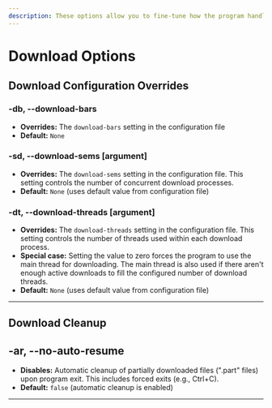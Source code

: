 ```yaml
---
description: These options allow you to fine-tune how the program handles downloads.
---
```


# Download Options

## Download Configuration Overrides

### -db, --download-bars

* **Overrides:** The `download-bars` setting in the configuration file
* **Default:** `None`

### -sd, --download-sems \[argument]

* **Overrides:** The `download-sems` setting in the configuration file. This setting controls the number of concurrent download processes.
* **Default:** `None` (uses default value from configuration file)

### -dt, --download-threads \[argument]

* **Overrides:** The `download-threads` setting in the configuration file. This setting controls the number of threads used within each download process.
* **Special case:** Setting the value to zero forces the program to use the main thread for downloading. The main thread is also used if there aren't enough active downloads to fill the configured number of download threads.
* **Default:** `None` (uses default value from configuration file)

***

## Download Cleanup

## -ar, --no-auto-resume

* **Disables:** Automatic cleanup of partially downloaded files (".part" files) upon program exit. This includes forced exits (e.g., Ctrl+C).
* **Default:** `false` (automatic cleanup is enabled)

***
